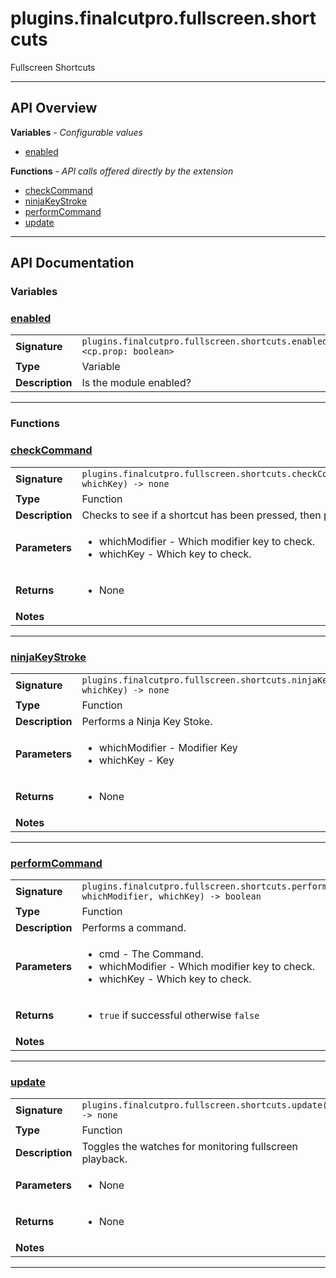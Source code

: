 # plugins.finalcutpro.fullscreen.shortcuts

Fullscreen Shortcuts

---

## API Overview
**Variables** - _Configurable values_
 * [enabled](#enabled)

**Functions** - _API calls offered directly by the extension_
 * [checkCommand](#checkcommand)
 * [ninjaKeyStroke](#ninjakeystroke)
 * [performCommand](#performcommand)
 * [update](#update)


---

## API Documentation

### Variables


### [enabled](#enabled)

|                                             |                                                                                     |
| --------------------------------------------|-------------------------------------------------------------------------------------|
| **Signature**                               | `plugins.finalcutpro.fullscreen.shortcuts.enabled <cp.prop: boolean>`                                                                    |
| **Type**                                    | Variable                                                                     |
| **Description**                             | Is the module enabled?                                                                     |

---
### Functions


### [checkCommand](#checkcommand)

|                                             |                                                                                     |
| --------------------------------------------|-------------------------------------------------------------------------------------|
| **Signature**                               | `plugins.finalcutpro.fullscreen.shortcuts.checkCommand(whichModifier, whichKey) -> none`                                                                    |
| **Type**                                    | Function                                                                     |
| **Description**                             | Checks to see if a shortcut has been pressed, then processes.                                                                     |
| **Parameters**                              | <ul><li>whichModifier - Which modifier key to check.</li><li>whichKey - Which key to check.</li></ul> |
| **Returns**                                 | <ul><li>None</li></ul>          |
| **Notes**                                   | <ul></ul>                |

---

### [ninjaKeyStroke](#ninjakeystroke)

|                                             |                                                                                     |
| --------------------------------------------|-------------------------------------------------------------------------------------|
| **Signature**                               | `plugins.finalcutpro.fullscreen.shortcuts.ninjaKeyStroke(whichModifier, whichKey) -> none`                                                                    |
| **Type**                                    | Function                                                                     |
| **Description**                             | Performs a Ninja Key Stoke.                                                                     |
| **Parameters**                              | <ul><li>whichModifier - Modifier Key</li><li>whichKey - Key</li></ul> |
| **Returns**                                 | <ul><li>None</li></ul>          |
| **Notes**                                   | <ul></ul>                |

---

### [performCommand](#performcommand)

|                                             |                                                                                     |
| --------------------------------------------|-------------------------------------------------------------------------------------|
| **Signature**                               | `plugins.finalcutpro.fullscreen.shortcuts.performCommand(cmd, whichModifier, whichKey) -> boolean`                                                                    |
| **Type**                                    | Function                                                                     |
| **Description**                             | Performs a command.                                                                     |
| **Parameters**                              | <ul><li>cmd - The Command.</li><li>whichModifier - Which modifier key to check.</li><li>whichKey - Which key to check.</li></ul> |
| **Returns**                                 | <ul><li>`true` if successful otherwise `false`</li></ul>          |
| **Notes**                                   | <ul></ul>                |

---

### [update](#update)

|                                             |                                                                                     |
| --------------------------------------------|-------------------------------------------------------------------------------------|
| **Signature**                               | `plugins.finalcutpro.fullscreen.shortcuts.update() -> none`                                                                    |
| **Type**                                    | Function                                                                     |
| **Description**                             | Toggles the watches for monitoring fullscreen playback.                                                                     |
| **Parameters**                              | <ul><li>None</li></ul> |
| **Returns**                                 | <ul><li>None</li></ul>          |
| **Notes**                                   | <ul></ul>                |

---
